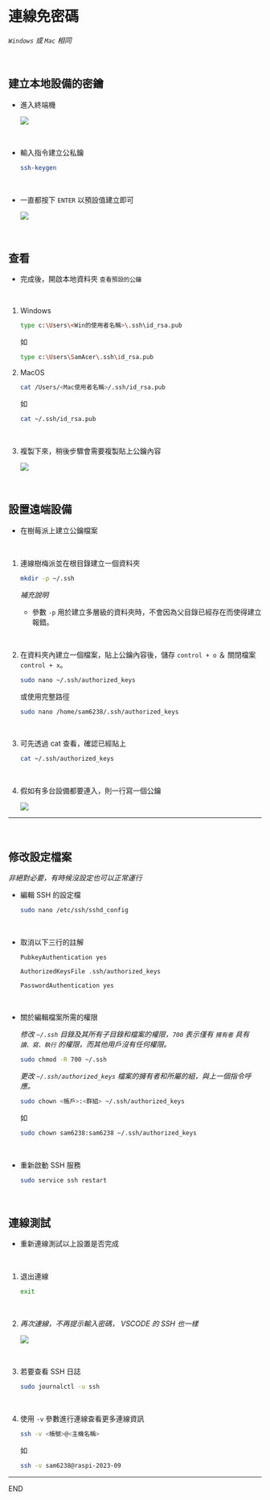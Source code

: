 # 連線免密碼

*`Windows` 或 `Mac` 相同*

</br>

## 建立本地設備的密鑰

- 進入終端機

  ![](images/img_701.png)

</br>

- 輸入指令建立公私鑰
    ```bash
    ssh-keygen
    ```

</br>

- 一直都按下 `ENTER` 以預設值建立即可

  ![](images/img_702.png)

</br>

## 查看
- 完成後，開啟本地資料夾 `查看預設的公鑰`

</br>

1. Windows 
    ```bash
    type c:\Users\<Win的使用者名稱>\.ssh\id_rsa.pub
    ```
    如
    ```bash
    type c:\Users\SamAcer\.ssh\id_rsa.pub
    ```
2. MacOS
    ```bash
    cat /Users/<Mac使用者名稱>/.ssh/id_rsa.pub
    ```
    如
    ```bash
    cat ~/.ssh/id_rsa.pub
    ```

</br>

3. 複製下來，稍後步驟會需要複製貼上公鑰內容

    ![](images/img_703.png)

</br>

## 設置遠端設備
- 在樹莓派上建立公鑰檔案

</br>

1. 連線樹梅派並在根目錄建立一個資料夾

    ```bash
    mkdir -p ~/.ssh
    ```

    *補充說明*

    - 參數 `-p` 用於建立多層級的資料夾時，不會因為父目錄已經存在而使得建立報錯。

</br>

2. 在資料夾內建立一個檔案，貼上公鑰內容後，儲存 `control + o` ＆ 關閉檔案 `control + x`。

    ```bash
    sudo nano ~/.ssh/authorized_keys
    ```
    或使用完整路徑
    ```bash
    sudo nano /home/sam6238/.ssh/authorized_keys
    ```

</br>

3. 可先透過 cat 查看，確認已經貼上
    ```bash
    cat ~/.ssh/authorized_keys
    ```

</br>

4. 假如有多台設備都要連入，則一行寫一個公鑰

    ![](images/img_705.png)

---

</br>

## 修改設定檔案
*非絕對必要，有時候沒設定也可以正常運行*


- 編輯 SSH 的設定檔
    ```bash
    sudo nano /etc/ssh/sshd_config
    ```

</br>

- 取消以下三行的註解

    ```
    PubkeyAuthentication yes
    ```
    ```
    AuthorizedKeysFile .ssh/authorized_keys
    ```
    ```
    PasswordAuthentication yes
    ```

</br>

- 關於編輯檔案所需的權限

    *修改 `~/.ssh` 目錄及其所有子目錄和檔案的權限，`700` 表示僅有 `擁有者` 具有 `讀、寫、執行` 的權限，而其他用戶沒有任何權限。*
    ```bash
    sudo chmod -R 700 ~/.ssh
    ```

    *更改 `~/.ssh/authorized_keys` 檔案的擁有者和所屬的組，與上一個指令呼應。*
    ```bash
    sudo chown <帳戶>:<群組> ~/.ssh/authorized_keys
    ```
    如
    ```bash
    sudo chown sam6238:sam6238 ~/.ssh/authorized_keys
    ```

</br>

- 重新啟動 SSH 服務
    ```bash
    sudo service ssh restart
    ```

</br>


## 連線測試
- 重新連線測試以上設置是否完成
  
</br>

1. 退出連線
    ```bash
    exit
    ```

</br>

2. *再次連線，不再提示輸入密碼， VSCODE 的 SSH 也一樣*

    ![](images/img_707.png)

</br>

3. 若要查看 SSH 日誌
    ```bash
    sudo journalctl -u ssh
    ```

</br>

4. 使用 `-v` 參數進行連線查看更多連線資訊
    ```bash
    ssh -v <帳號>@<主機名稱>
    ```
    如
    ```bash
    ssh -v sam6238@raspi-2023-09
    ```

---

END